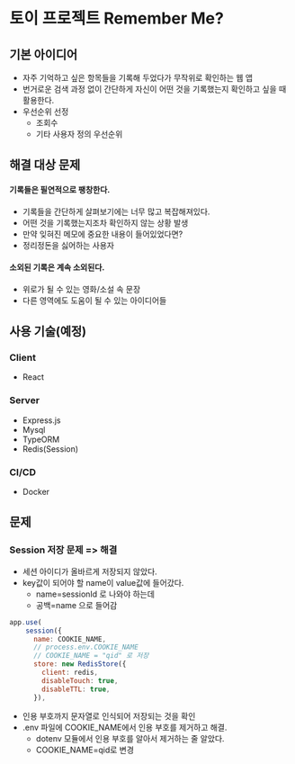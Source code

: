 # 토이 프로젝트 Remember Me?

## 기본 아이디어

- 자주 기억하고 싶은 항목들을 기록해 두었다가 무작위로 확인하는 웹 앱
- 번거로운 검색 과정 없이 간단하게 자신이 어떤 것을 기록했는지 확인하고 싶을 때 활용한다.
- 우선순위 선정
  - 조회수
  - 기타 사용자 정의 우선순위

## 해결 대상 문제

#### 기록들은 필연적으로 팽창한다.

- 기록들을 간단하게 살펴보기에는 너무 많고 복잡해져있다.
- 어떤 것을 기록했는지조차 확인하지 않는 상황 발생
- 만약 잊혀진 메모에 중요한 내용이 들어있었다면?
- 정리정돈을 싫어하는 사용자

#### 소외된 기록은 계속 소외된다.

- 위로가 될 수 있는 영화/소설 속 문장
- 다른 영역에도 도움이 될 수 있는 아이디어들

## 사용 기술(예정)

### Client

- React

### Server

- Express.js
- Mysql
- TypeORM
- Redis(Session)

### CI/CD

- Docker

## 문제

### Session 저장 문제 => 해결

- 세션 아이디가 올바르게 저장되지 않았다.
- key값이 되어야 할 name이 value값에 들어갔다.
  - name=sessionId 로 나와야 하는데
  - 공백=name 으로 들어감

```javascript
app.use(
    session({
      name: COOKIE_NAME,
      // process.env.COOKIE_NAME
      // COOKIE_NAME = "qid" 로 저장
      store: new RedisStore({
        client: redis,
        disableTouch: true,
        disableTTL: true,
      }),
```

- 인용 부호까지 문자열로 인식되어 저장되는 것을 확인
- .env 파일에 COOKIE_NAME에서 인용 부호를 제거하고 해결.
  - dotenv 모듈에서 인용 부호를 알아서 제거하는 줄 알았다.
  - COOKIE_NAME=qid로 변경
